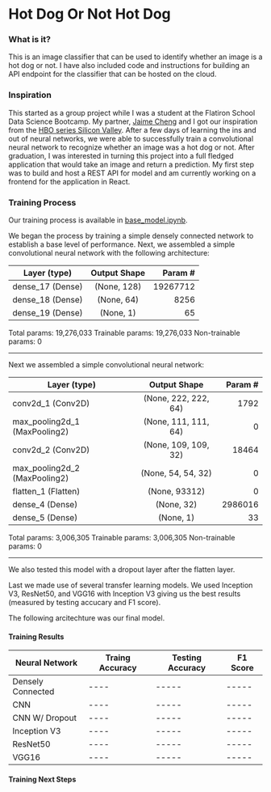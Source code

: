 # Hot Dog Or Not Hot Dog

### What is it? 
This is an image classifier that can be used to identify whether an image is a hot dog or not. I have also included code and instructions for building an API endpoint for the classifier that can be hosted on the cloud. 

### Inspiration 
This started as a group project while I was a student at the Flatiron School Data Science Bootcamp. My partner, [Jaime Cheng](http://github.com/softserveslayer) and I got our inspiration from the [HBO series Silicon Valley](https://www.youtube.com/watch?v=ACmydtFDTGs). After a few days of learning the ins and out of neural networks, we were able to successfully train a convolutional neural network to recognize whether an image was a hot dog or not. After graduation, I was interested in turning this project into a full fledged application that would take an image and return a prediction. My first step was to build and host a REST API for model and am currently working on a frontend for the application in React. 

### Training Process

Our training process is available in [base_model.ipynb](https://github.com/vishalpatel2890/hotdog-or-not/blob/master/base_model.ipynb). 

We began the process by training a simple densely connected network to establish a base level of performance. Next, we assembled a simple convolutional neural network with the following architecture: 

| Layer (type)  |      Output Shape    | Param #   |
|----------|:-------------:|------:|
dense_17 (Dense)       |      (None, 128)       |        19267712  
dense_18 (Dense)    |         (None, 64)         |       8256      
dense_19 (Dense)      |       (None, 1)       |          65        

Total params: 19,276,033
Trainable params: 19,276,033
Non-trainable params: 0
_________________________________________________________________

Next we assembled a simple convolutional neural network: 

                              
| Layer (type)  |      Output Shape    | Param #   |
|----------|:-------------:|------:|
conv2d_1 (Conv2D)    |        (None, 222, 222, 64)  |    1792      
max_pooling2d_1 (MaxPooling2) | (None, 111, 111, 64) |     0         
conv2d_2 (Conv2D)       |     (None, 109, 109, 32)  |    18464     
max_pooling2d_2 (MaxPooling2) | (None, 54, 54, 32)    |    0         
flatten_1 (Flatten)  |        (None, 93312)   |          0         
dense_4 (Dense)     |         (None, 32)      |          2986016   
dense_5 (Dense)    |          (None, 1)        |         33 

Total params: 3,006,305
Trainable params: 3,006,305
Non-trainable params: 0
_________________________________________________________________

We also tested this model with a dropout layer after the flatten layer. 

Last we made use of several transfer learning models. We used Inception V3, ResNet50, and VGG16 with Inception V3 giving us the best results (measured by testing accucary and F1 score). 

The following arcitechture was our final model. 


#### Training Results
| Neural Network   | Traing Accuracy     | Testing Accuracy     | F1 Score     |
| -----            | ----                | -----                | -----        |
| Densely Connected| ----                | -----                | -----        |
| CNN              | ----                | -----                | -----        |
| CNN W/ Dropout   | ----                | -----                | -----        |
| Inception V3     | ----                | -----                | -----        |
| ResNet50         | ----                | -----                | -----        |
| VGG16            | ----                | -----                | -----        |

#### Training Next Steps


 

